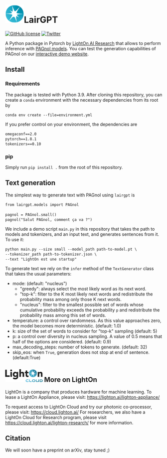 # <img src="_static/lighton_small.png" width=60/>LairGPT

[![GitHub license](https://img.shields.io/badge/license-MIT-blue.svg)](LICENSE)  [![Twitter](https://img.shields.io/twitter/follow/LightOnIO?style=social)](https://twitter.com/LightOnIO)

A Python package in Pytorch by [LightOn AI Research](https://lair.lighton.ai/) that allows to perform inference
with [PAGnol models](https://lair.lighton.ai/pagnol/).
You can test the generation capabilities of PAGnol on our [interactive demo website](https://pagnol.lighton.ai/).

## Install

### Requirements

The package is tested with Python 3.9. After cloning this repository, you can create a `conda` environment
with the necessary dependencies from its root by

```
conda env create --file=environment.yml
```

If you prefer control on your environment, the dependencies are

```
omegaconf==2.0
pytorch==1.8.1
tokenizers==0.10
```

### pip

Simply run `pip install .` from the root of this repository.

## Text generation

The simplest way to generate text with PAGnol using `lairgpt` is

```
from lairgpt.models import PAGnol

pagnol = PAGnol.small()
pagnol("Salut PAGnol, comment ça va ?")
```

We include a demo script `main.py` in this repository that takes the path to models and tokenizers, and an input text, and generates sentences from it.
To use it:

```
python main.py --size small --model_path path-to-model.pt \
--tokenizer_path path-to-tokenizer.json \
--text "LightOn est une startup"
```

To generate text we rely on the `infer` method of the `TextGenerator` class that takes the usual parameters:
- mode: (default: "nucleus")
  - "greedy": always select the most likely word as its next word.
  - "top-k":  filter to the K most likely next words and redistribute the probability mass among only those K next words.
  - "nucleus": filter to the smallest possible set of words whose cumulative probability exceeds the probability `p` and redistribute the probability mass among this set of words.
- temperature: a control over randomness. As this value approaches zero, the model becomes more deterministic. (default: 1.0)
- k: size of the set of words to consider for "top-k" sampling (default: 5)
- p: a control over diversity in nucleus sampling. A value of 0.5 means that half of the options are considered. (default: 0.9)
- max_decoding_steps: number of tokens to generate. (default: 32)
- skip_eos: when `True`, generation does not stop at end of sentence. (default:True)


## <img src="_static/lighton_cloud_small.png" width=120/> More on LightOn

LightOn is a company that produces hardware for machine learning.
To lease a LightOn Appliance, please visit: https://lighton.ai/lighton-appliance/

To request access to LightOn Cloud and try our photonic co-processor, please visit: https://cloud.lighton.ai/
For researchers, we also have a LightOn Cloud for Research program, please visit https://cloud.lighton.ai/lighton-research/ for more information.

## Citation

We will soon have a preprint on arXiv, stay tuned ;)
